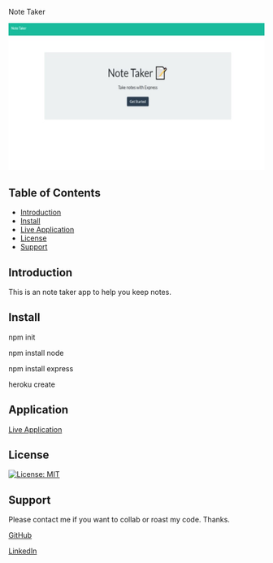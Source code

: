 Note Taker

![Application Image](https://github.com/nivaniuc/vigilant-computing-machine/blob/main/public/assets/images/screenshot.jpg?raw=true)

## Table of Contents
- [Introduction](#introduction)
- [Install](#install)
- [Live Application](#application)
- [License](#license)
- [Support](#support)

## Introduction
This is an note taker app to help you keep notes.

## Install

npm init

npm install node

npm install express

heroku create


## Application

[Live Application](https://vigilant-computing-machine.herokuapp.com/notes)


## License
[![License: MIT](https://img.shields.io/badge/License-MIT-blue.svg)](https://opensource.org/licenses/MIT)

## Support
Please contact me if you want to collab or roast my code. Thanks.

[GitHub](https://github.com/nivaniuc)

[LinkedIn](https://www.linkedin.com/in/nicholas-ivaniuc-7074321a1/)
